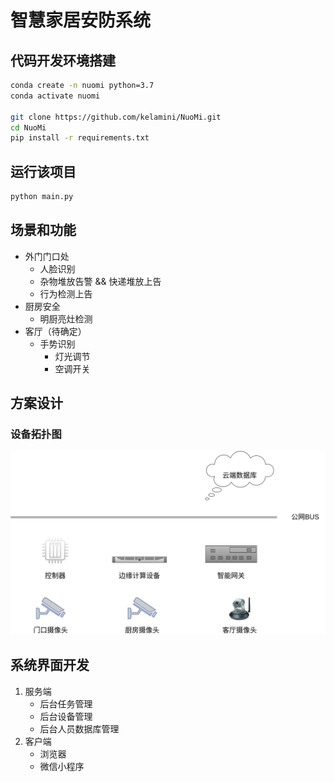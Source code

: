 # 智慧家居安防系统




## 代码开发环境搭建

```bash
conda create -n nuomi python=3.7
conda activate nuomi

git clone https://github.com/kelamini/NuoMi.git
cd NuoMi
pip install -r requirements.txt
```


## 运行该项目

```bash
python main.py
```


## 场景和功能
 - 外门门口处
    - 人脸识别
    - 杂物堆放告警 && 快递堆放上告
    - 行为检测上告
 - 厨房安全
    - 明厨亮灶检测
 - 客厅（待确定）
    - 手势识别
        - 灯光调节
        - 空调开关


## 方案设计

### 设备拓扑图

![设备拓扑图（device topology）](nuomi/assets/device_topology.png)

 ## 系统界面开发

 1. 服务端
    - 后台任务管理
    - 后台设备管理
    - 后台人员数据库管理
 2. 客户端
    - 浏览器
    - 微信小程序
